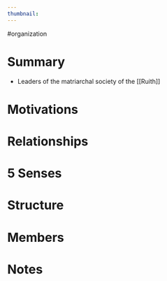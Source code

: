 ```yaml
---
thumbnail:
---
```

#organization
# Summary
-   Leaders of the matriarchal society of the [[Ruith]]

# Motivations
# Relationships
# 5 Senses
# Structure
# Members
# Notes
